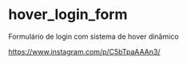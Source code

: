 # hover_login_form

Formulário de login com sistema de hover dinâmico

https://www.instagram.com/p/C5bTpaAAAn3/
